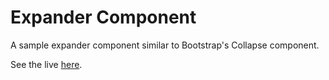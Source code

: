 # Expander Component
A sample expander component similar to Bootstrap's Collapse component.

See the live [here](azriellep.github.io/expander-component).
